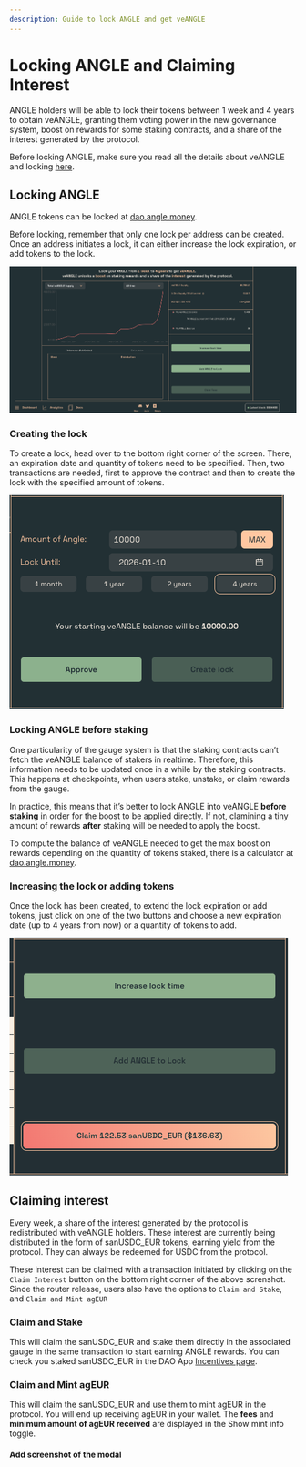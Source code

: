 ```yaml
---
description: Guide to lock ANGLE and get veANGLE
---
```


# Locking ANGLE and Claiming Interest

ANGLE holders will be able to lock their tokens between 1 week and 4 years to obtain veANGLE, granting them voting power in the new governance system, boost on rewards for some staking contracts, and a share of the interest generated by the protocol.

Before locking ANGLE, make sure you read all the details about veANGLE and locking [here](../governance/veANGLE/).

## Locking ANGLE

ANGLE tokens can be locked at [dao.angle.money](https://dao.angle.money).

Before locking, remember that only one lock per address can be created. Once an address initiates a lock, it can either increase the lock expiration, or add tokens to the lock.

![ANGLE locking screen](../.gitbook/assets/angle-locking-screen.png)

### Creating the lock

To create a lock, head over to the bottom right corner of the screen. There, an expiration date and quantity of tokens need to be specified. Then, two transactions are needed, first to approve the contract and then to create the lock with the specified amount of tokens.

![Locking veANGLE](../.gitbook/assets/locking-veangle.png)

### Locking ANGLE before staking

One particularity of the gauge system is that the staking contracts can’t fetch the veANGLE balance of stakers in realtime. Therefore, this information needs to be updated once in a while by the staking contracts. This happens at checkpoints, when users stake, unstake, or claim rewards from the gauge.

In practice, this means that it’s better to lock ANGLE into veANGLE **before staking** in order for the boost to be applied directly. If not, clamining a tiny amount of rewards **after** staking will be needed to apply the boost.

To compute the balance of veANGLE needed to get the max boost on rewards depending on the quantity of tokens staked, there is a calculator at [dao.angle.money](https://dao.angle.money).

### Increasing the lock or adding tokens

Once the lock has been created, to extend the lock expiration or add tokens, just click on one of the two buttons and choose a new expiration date (up to 4 years from now) or a quantity of tokens to add.

![Increasing or adding tokens to lock](../.gitbook/assets/claim-interest.png)

## Claiming interest

Every week, a share of the interest generated by the protocol is redistributed with veANGLE holders. These interest are currently being distributed in the form of sanUSDC\_EUR tokens, earning yield from the protocol. They can always be redeemed for USDC from the protocol.

These interest can be claimed with a transaction initiated by clicking on the `Claim Interest` button on the bottom right corner of the above screnshot. Since the router release, users also have the options to `Claim and Stake`, and `Claim and Mint agEUR`

### Claim and Stake

This will claim the sanUSDC_EUR and stake them directly in the associated gauge in the same transaction to start earning ANGLE rewards. You can check you staked sanUSDC_EUR in the DAO App [Incentives page](https://dao.angle.money/#/).

### Claim and Mint agEUR
This will claim the sanUSDC_EUR and use them to mint agEUR in the protocol. You will end up receiving agEUR in your wallet. The **fees** and **minimum amount of agEUR received** are displayed in the Show mint info toggle. 

#### Add screenshot of the modal
